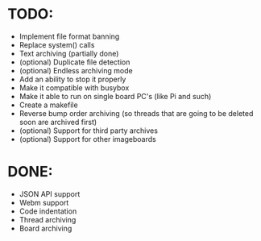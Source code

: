 TODO:
=====
* Implement file format banning
* Replace system() calls 
* Text archiving (partially done)
* (optional) Duplicate file detection
* (optional) Endless archiving mode
* Add an ability to stop it properly 
* Make it compatible with busybox
* Make it able to run on single board PC's (like Pi and such)
* Create a makefile
* Reverse bump order archiving (so threads that are going to be deleted soon are archived first)
* (optional) Support for third party archives
* (optional) Support for other imageboards


DONE:
=====
* JSON API support 
* Webm support
* Code indentation
* Thread archiving
* Board archiving
